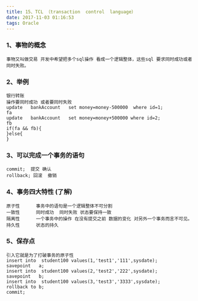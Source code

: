 ```yaml
---
title: 15、TCL （transaction  control  language）
date: 2017-11-03 01:16:53
tags: Oracle
---
```


### 1、事物的概念
	事物又叫做交易 开发中希望把多个sql操作 看成一个逻辑整体，这些sql 要求同时成功或者同时失败。
	
### 2、举例
	银行转账  
    操作要同时成功 或者要同时失败 
    update   bankAccount   set money=money-500000  where id=1;
    fa  
    update   bankAccount   set money=money+500000 where id=2;
    fb
    if(fa && fb){
    }else{
    }

### 3、可以完成一个事务的语句
	commit;  提交 确认
	rollback; 回滚  撤销

### 4、事务四大特性  (了解)
	原子性      事务中的语句是一个逻辑整体不可分割
	一致性      同时成功  同时失败 状态要保持一致 
    隔离性      一个事务中的操作 在没有提交之前 数据的变化 对另外一个事务而言不可见。     
    持久性      状态的持久 

### 5、保存点
	引入它就是为了打破事务的原子性
    insert into  student100 values(1,'test1','111',sysdate); 
    savepoint   a;         
    insert into  student100 values(2,'test2','222',sysdate); 
    savepoint   b;
    insert into  student100 values(3,'test3','3333',sysdate);
    rollback to b;
    commit;